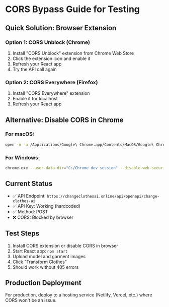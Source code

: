 # CORS Bypass Guide for Testing

## Quick Solution: Browser Extension

### Option 1: CORS Unblock (Chrome)
1. Install "CORS Unblock" extension from Chrome Web Store
2. Click the extension icon and enable it
3. Refresh your React app
4. Try the API call again

### Option 2: CORS Everywhere (Firefox)
1. Install "CORS Everywhere" extension
2. Enable it for localhost
3. Refresh your React app

## Alternative: Disable CORS in Chrome

### For macOS:
```bash
open -n -a /Applications/Google\ Chrome.app/Contents/MacOS/Google\ Chrome --args --user-data-dir="/tmp/chrome_dev_test" --disable-web-security
```

### For Windows:
```bash
chrome.exe --user-data-dir="C:/Chrome dev session" --disable-web-security
```

## Current Status

- ✅ API Endpoint: `https://changeclothesai.online/api/openapi/change-clothes-ai`
- ✅ API Key: Working (hardcoded)
- ✅ Method: POST
- ❌ CORS: Blocked by browser

## Test Steps

1. Install CORS extension or disable CORS in browser
2. Start React app: `npm start`
3. Upload model and garment images
4. Click "Transform Clothes"
5. Should work without 405 errors

## Production Deployment

For production, deploy to a hosting service (Netlify, Vercel, etc.) where CORS won't be an issue.
